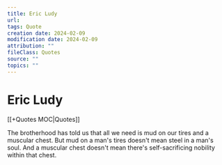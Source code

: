 ```yaml
---
title: Eric Ludy
url: 
tags: Quote
creation date: 2024-02-09
modification date: 2024-02-09
attribution: ""
fileClass: Quotes
source: ""
topics: ""
---
```


# Eric Ludy

[[+Quotes MOC|Quotes]]

The brotherhood has told us that all we need is mud on our tires and a muscular chest. But mud on a man's tires doesn't mean steel in a man's soul. And a muscular chest doesn't mean there's self-sacrificing nobility within that chest.
